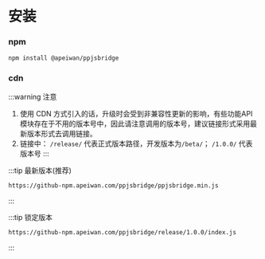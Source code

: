 
# 安装

### npm
```shell script
npm install @apeiwan/ppjsbridge
```

### cdn
:::warning 注意
1. 使用 CDN 方式引入的话，升级时会受到非兼容性更新的影响，有些功能API模块存在于不用的版本号中，因此请注意调用的版本号，建议链接形式采用最新版本形式去调用链接。
2. 链接中： `/release/` 代表正式版本路径，开发版本为`/beta/`； `/1.0.0/` 代表版本号
:::

:::tip 最新版本(推荐)
```html
https://github-npm.apeiwan.com/ppjsbridge/ppjsbridge.min.js
````
:::

:::tip 锁定版本
```html
https://github-npm.apeiwan.com/ppjsbridge/release/1.0.0/index.js
````
:::

